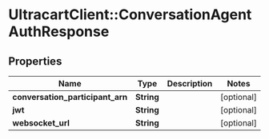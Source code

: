 # UltracartClient::ConversationAgentAuthResponse

## Properties
Name | Type | Description | Notes
------------ | ------------- | ------------- | -------------
**conversation_participant_arn** | **String** |  | [optional] 
**jwt** | **String** |  | [optional] 
**websocket_url** | **String** |  | [optional] 


